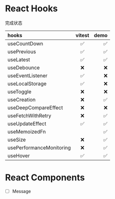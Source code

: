 # React Hooks

完成状态

| hooks      | vitest | demo     |
| :---        |    :----:   |     ---: |
| useCountDown | ✅   | ✅   |
| usePrevious | ✅        | ✅     |
| useLatest      | ✅       | ✅   |
| useDebounce   | ❌        | ❌     |
| useEventListener | ✅       | ❌    |
| useLocalStorage   | ✅        | ❌       |
| useToggle      | ❌        | ❌    |
| useCreation   | ❌        | ✅     |
| useDeepCompareEffect | ❌       | ❌    |
| useFetchWithRetry   | ❌        | ✅      |
| useUpdateEffect      | ✅       | ✅   |
| useMemoizedFn   |         | ✅      |
| useSize   | ❌         | ✅     |
| usePerformanceMonitoring | ❌     | ✅     |
| useHover   | ✅     | ✅      |


# React Components

- [ ] Message
